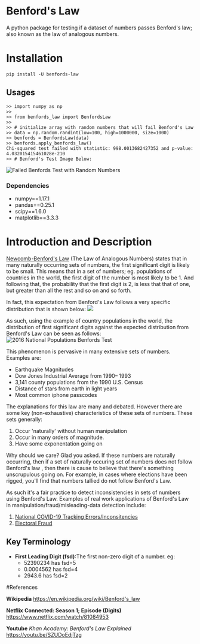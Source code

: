 # Benford's Law
A python package for testing if a dataset of numbers passes Benford's law; also known as the law of analogous numbers.

# Installation
```
pip install -U benfords-law
```
## Usages
```
>> import numpy as np
>>
>> from benfords_law import BenfordsLaw
>> 
>> # initialize array with random numbers that will fail Benford's Law
>> data = np.random.randint(low=100, high=1000000, size=1000)
>> benfords = BenfordsLaw(data)
>> benfords.apply_benfords_law()
Chi-squared test failed with statistic: 998.0013682427352 and p-value: 4.032015415461028e-210
>> # Benford's Test Image Below:
```
![Failed Benfords Test with Random Numbers](https://raw.githubusercontent.com/mawuliadjei/benfords_law/main/images/example_benford_failed.png)

### Dependencies
- numpy==1.17.1
- pandas==0.25.1
- scipy==1.6.0
- matplotlib==3.3.3

# Introduction and Description
[Newcomb-Benford's Law](https://en.wikipedia.org/wiki/Benford's_law) (The Law of Analogous Numbers) states that in many naturally occurring sets of numbers, the first significant digit is likely to be small.
This means that in a set of numbers; eg. populations of countries in the world, the first digit of the number is most likely to be 1. And following that, the probability that the first digit is 2, is less that that of one, but greater than all the rest and so on and so forth.

In fact, this expectation from Benford's Law follows a very specific distribution that is shown below:
![](https://raw.githubusercontent.com/mawuliadjei/benfords_law/main/images/benfords_law_distribution.png)
 
As such, using the example of country populations in the world, the distribution of first significant digits against the expected distribution from Benford's Law can be seen as follows:
![2016 National Populations Benfords Test](https://raw.githubusercontent.com/mawuliadjei/benfords_law/main/images/populations_benfords_law.png)

This phenomenon is pervasive in many extensive sets of numbers. Examples are:
- Earthquake Magnitudes
- Dow Jones Industrial Average from 1990– 1993
- 3,141 county populations from the 1990 U.S. Census
- Distance of stars from earth in light years
- Most common iphone passcodes


The explanations for this law are many and debated. However there are some key (non-exhaustive) characteristics of these sets of numbers. These sets generally:
1. Occur 'naturally' without human manipulation
2. Occur in many orders of magnitude.
3. Have some exponentation going on

Why should we care? Glad you asked. If these numbers are naturally occurring, then if a set of naturally occuring set of numbers does not follow Benford's law , then there is cause to believe that there's something unscrupulous going on. For example, in cases where elections have been rigged, you'll find that numbers tallied do not follow Benford's Law. 

As such it's a fair practice to detect inconsistencies in sets of numbers using Benford's Law. Examples of real work applications of Benford's Law in manipulation/fraud/misleading-data detection include:
1. [National COVID-19 Tracking Errors/Inconsitencies](https://www.nature.com/articles/d41586-020-01565-5)
2. [Electoral Fraud](https://towardsdatascience.com/frawd-detection-using-benfords-law-python-code-9db8db474cf8)

## Key Terminology
- **First Leading Digit (fsd)**:The first non-zero digit of a number. eg:
    - 52390234 has fsd=5
    - 0.0004562 has fsd=4
    - 2943.6 has fsd=2

#References

**Wikipedia**
https://en.wikipedia.org/wiki/Benford's_law

**Netflix**
**Connected: Season 1; Episode (Digits)**
https://www.netflix.com/watch/81084953

**Youtube**
*Khan Academy: Benford's Law Explained*
https://youtu.be/SZUDoEdjTzg